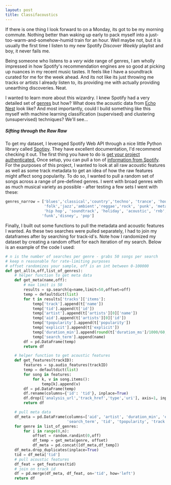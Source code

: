 ```yaml
---
layout: post
title: Classifacoustics
---
```


If there is one thing I look forward to on a Monday, its got to be my morning commute.  Nothing better than waking up early to pack myself into a just-too-warm-and-somehow-humid train for an hour. Well maybe not, but it is usually the first time I listen to my new Spotify *Discover Weekly* playlist and boy, it never fails me.  

Being someone who listens to a *very* wide range of genres, I am wholly impressed in how Spotify's recommendation engines are so good at picking up nuances in my recent music tastes. It feels like I have a soundtrack curated for me for the week ahead.  And its not like its just throwing me tracks or artists I already listen to, its providing me with actually providing unearthing discoveries.  Neat.

I wanted to learn more about this wizardry.  I knew Spotify had a very detailed set of [genres](http://everynoise.com/engenremap.html) but how?  What does the acoustic data from [Echo Nest](https://techcrunch.com/2014/03/06/spotify-acquires-the-echo-nest/) look like?  And most importantly, could I build something like this myself with machine learning classification (supervised) and clustering (unsupervised) techniques?  We'll see...

##### Sifting through the Raw Raw
To get my dataset, I leveraged Spotify Web API through a nice little Python library called [Spotipy](https://github.com/plamere/spotipy).  They have excellent documentation, I'd recommend checking it out.  The first thing you have to do is [get your project authenticated.](https://developer.spotify.com/web-api/authorization-guide/)  Once setup, you can pull a ton of [information from Spotify](http://spotipy.readthedocs.io/en/latest/#api-reference).  For the purposes of this project, I wanted to look at all raw acoustic features as well as some track metadata to get an idea of how the raw features might affect song popularity.  To do so, I wanted to pull a random set of songs across a range of pre-defined genres.  I went with broad genres with as much musical variety as possible - after testing a few sets I went with these:

```python
genres_narrow = ['blues','classical','country','techno', 'trance', 'house',
                 'folk','jazz','ambient','reggae','rock', 'punk', 'metal',
                 'hip hop', 'soundtrack', 'holiday', 'acoustic', 'rnb',
                'funk','disney', 'pop']
```

Finally, I built out some functions to pull the metadata and acoustic features I wanted.  As these two searches were pulled separately, I had to join my dataframes after by searching for track-id's.  Note how I randomized my dataset by creating a random offset for each iteration of my search. Below is an example of the code I used:

```python
# n is the number of searches per genre - grabs 50 songs per search
# keep n reasonable for rate-limiting purposes
# offset randomizes your sample, off is an int between 0-100000
def get_all(n,off,list_of_genres):
    # helper function to get meta data
    def get_meta(name,off):
        # max limit is 50
        results = sp.search(q=name,limit=50,offset=off)
        temp = defaultdict(list)
        for t in results['tracks']['items']:
            temp['track'].append(t['name'])
            temp['tid'].append(t['id'])
            temp['artist'].append(t['artists'][0]['name'])
            temp['aid'].append(t['artists'][0]['id'])
            temp['tpopularity'].append(t['popularity'])
            temp['explicit'].append(t['explicit'])
            temp['duration_min'].append(round(t['duration_ms']/1000/60,2))
            temp['search_term'].append(name)
        df = pd.DataFrame(temp)
        return df

    # helper function to get acoustic features
    def get_features(trackID):
        features = sp.audio_features(trackID)
        temp = defaultdict(list)
        for song in features:
            for k, v in song.items():
                temp[k].append(v)
        df = pd.DataFrame(temp)
        df.rename(columns={'id': 'tid'}, inplace=True)
        df.drop(['analysis_url','track_href','type','uri'], axis=1, inplace=True)
        return df

    # pull meta data
    df_meta = pd.DataFrame(columns=['aid', 'artist', 'duration_min', 'explicit',
                           'search_term', 'tid', 'tpopularity', 'track'])
    for genre in list_of_genres:
        for i in range(0,n):
            offset = random.randint(0,off)
            df_temp = get_meta(genre, offset)
            df_meta = pd.concat([df_meta,df_temp])
    df_meta.drop_duplicates(inplace=True)
    tid = df_meta['tid']
    # pull acoustic features
    df_feat = get_features(tid)
    # join on track id
    df = pd.merge(df_meta, df_feat, on='tid', how='left')
    return df
```
